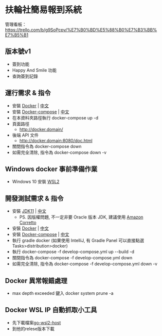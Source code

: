 # 扶輪社簡易報到系統

管理看板：https://trello.com/b/g9SoPcpv/%E7%B0%BD%E5%88%B0%E7%B3%BB%E7%B5%B1

## 版本號v1

* 簽到功能
* Happy And Smile 功能
* 查詢簽到記錄

## 運行需求 & 指令

* 安裝 [Docker](https://docs.docker.com/get-docker/) | [中文](https://www.runoob.com/docker/ubuntu-docker-install.html)
* 安裝 [Docker-compose](https://docs.docker.com/compose/install/)
  | [中文](https://www.runoob.com/docker/docker-compose.html)
* 在本資料夾路徑執行 docker-compose up -d
* 頁面路徑
    - http://docker.domain/
* 後端 API 文件
    - http://docker.domain:8080/doc.html
* 關閉指令為 docker-compose down
* 如需完全清除, 指令為 docker-compose down -v

## Windows docker 事前準備作業

* Windows 10 安裝 [WSL2](https://docs.microsoft.com/zh-tw/windows/wsl/install-win10)

## 開發測試需求 & 指令

* 安裝 [JDK11](https://www.oracle.com/java/technologies/javase-jdk11-downloads.html)
  | [中文](https://www.runoob.com/java/java-environment-setup.html)
    - PS. 因版權問題, 不一定非要 Oracle 版本 JDK,
      建議使用 [Amazon Corretto](https://docs.aws.amazon.com/corretto/latest/corretto-11-ug/downloads-list.html)
* 安裝 [Docker](https://docs.docker.com/get-docker/) | [中文](https://www.runoob.com/docker/ubuntu-docker-install.html)
* 安裝 [Docker-compose](https://docs.docker.com/compose/install/)
  | [中文](https://www.runoob.com/docker/docker-compose.html)
* 執行 gradle docker (如果使用 IntelliJ, 有 Gradle Panel 可以直接點選 Tasks>distribution>docker)
* 執行 docker-compose -f develop-compose.yml up --build -d
* 關閉指令為 docker-compose -f develop-compose.yml down
* 如需完全清除, 指令為 docker-compose -f develop-compose.yml down -v

## Docker 異常報錯處理
* max depth exceeded 鍵入 docker system prune -a

## Docker WSL IP 自動抓取小工具

* 先下載檔案[go-wsl2-host](https://github.com/shayne/go-wsl2-host)
* 到他的relese版本下載